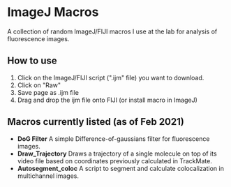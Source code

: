 # ImageJ Macros
A collection of random ImageJ/FIJI macros I use at the lab for analysis of fluorescence images.

## How to use
1. Click on the ImageJ/FIJI script (".ijm" file) you want to download.
2. Click on "Raw"
3. Save page as .ijm file
4. Drag and drop the ijm file onto FIJI (or install macro in ImageJ)

## Macros currently listed (as of Feb 2021)

- **DoG Filter**  A simple Difference-of-gaussians filter for fluorescence images.
- **Draw_Trajectory** Draws a trajectory of a single molecule on top of its video file based on coordinates previously calculated in TrackMate.
- **Autosegment_coloc**  A script to segment and calculate colocalization in multichannel images.
